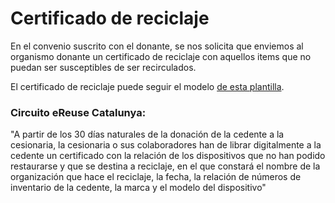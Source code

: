 # Certificado de reciclaje

En el convenio suscrito con el donante, se nos solicita que enviemos al organismo donante un certificado de reciclaje con aquellos items que no puedan ser susceptibles de ser recirculados.

El certificado de reciclaje puede seguir el modelo [de esta plantilla](https://nextcloud.pangea.org/index.php/s/KCe6rbYOvyyUgy3). 

### Circuito eReuse Catalunya:

"A partir de los 30 días naturales de la donación de la cedente a la cesionaria, la cesionaria o sus colaboradores han de librar digitalmente a la cedente un certificado con la relación de los dispositivos que no han podido restaurarse y que se destina a reciclaje, en el que constará el nombre de la organización que hace el reciclaje, la fecha, la relación de números de inventario de la cedente, la marca y el modelo del dispositivo"



